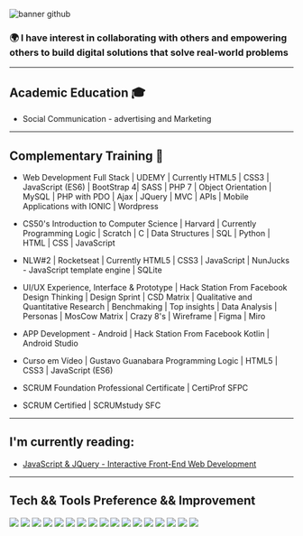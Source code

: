 ![banner github](https://user-images.githubusercontent.com/67730193/95248056-a2461b80-080e-11eb-8ce3-9d234b135d5e.png)
 
### 🌍 I have interest in collaborating with others and empowering others to build digital solutions that solve real-world problems
 ---
## Academic Education 🎓
* Social Communication - advertising and Marketing

---
## Complementary Training 🚀
* Web Development Full Stack | UDEMY | Currently
HTML5  | CSS3 | JavaScript (ES6) | BootStrap 4| SASS | PHP 7 | Object Orientation | MySQL | PHP with PDO | Ajax | JQuery | MVC |  APIs | Mobile Applications with IONIC | Wordpress 

* CS50's Introduction to Computer Science | Harvard  | Currently
Programming Logic | Scratch | C | Data Structures | SQL |  Python | HTML | CSS |  JavaScript

* NLW#2 | Rocketseat | Currently
HTML5 | CSS3 | JavaScript | NunJucks - JavaScript template engine | SQLite

* UI/UX Experience, Interface & Prototype | Hack Station From Facebook
Design Thinking | Design Sprint | CSD Matrix | Qualitative and Quantitative Research | Benchmaking | Top insights | Data Analysis | Personas | MosCow Matrix | Crazy 8's | Wireframe | Figma | Miro

* APP Development - Android | Hack Station From Facebook
Kotlin | Android Studio 

* Curso em Vídeo | Gustavo Guanabara
Programming Logic | HTML5 | CSS3 | JavaScript (ES6)

* SCRUM Foundation Professional Certificate | CertiProf
SFPC

* SCRUM Certified | SCRUMstudy
SFC

---
## I'm currently reading:
* <a href="http://javascriptbook.com">JavaScript & JQuery - Interactive Front-End Web Development</a>

---
## Tech && Tools Preference && Improvement
<img src = "https://img.shields.io/badge/-HTML5-E34F26?style=flat&logo=html5&logoColor=white"> <img src = "https://img.shields.io/badge/-CSS3-1572B6?style=flat&logo=css3&logoColor=white">
<img src="https://img.shields.io/badge/-Bootstrap-563D7C?style=flat&logo=bootstrap&logoColor=white">
<img src="https://img.shields.io/badge/-JavaScript-eed718?style=flat&logo=javascript&logoColor=ffffff">
<img src="https://img.shields.io/badge/-Sass-cc6699?style=flat&logo=sass&logoColor=ffffff">
<img src="https://img.shields.io/badge/-Node.js-3C873A?style=flat&logo=Node.js&logoColor=white">
<img src="http://img.shields.io/badge/-Git-F1502F?style=flat&logo=git&logoColor=FFFFFF">
<img src="http://img.shields.io/badge/-Github-000000?style=flat&logo=github&logoColor=FFFFFF">
<img src="http://img.shields.io/badge/-VS%20Code-007ACC?style=flat&logo=visual%20studio%20code&logoColor=white">
<img src="http://img.shields.io/badge/-jQuery-000000?style=flat&logo=jquery&logoColor=FFFFFF">
<img src="https://img.shields.io/badge/-Android Studio-563D7C?style=flat&logo=android-studio&logoColor=white">
<img src="https://img.shields.io/badge/-Kotlin-563D7C?style=flat&logo=kotlin&logoColor=white">
<img src="https://img.shields.io/badge/-Node.js-3C873A?style=flat&logo=Node.js&logoColor=white">
<img src="https://img.shields.io/badge/-Figma-black?style=flat&logo=figma&logoColor=white"> 
<img src="https://img.shields.io/badge/-WordPress-4DB33D?style=flat&logo=wordpress&logoColor=FFFFFF">
<img src="https://img.shields.io/badge/-Trello-black?style=flat&logo=trello&logoColor=white"> 
<img src="http://img.shields.io/badge/-Miro-000000?style=flat&logo=miro&logoColor=FFFFFF">


<!--
**MarielleCreao/MarielleCreao** is a ✨ _special_ ✨ repository because its `README.md` (this file) appears on your GitHub profile.

Here are some ideas to get you started:

- 🔭 I’m currently working on ...
- 🌱 I’m currently learning ...
- 👯 I’m looking to collaborate on ...
- 🤔 I’m looking for help with ...
- 💬 Ask me about ...
- 📫 How to reach me: ...
- 😄 Pronouns: ...
- ⚡ Fun fact: ...
-->
